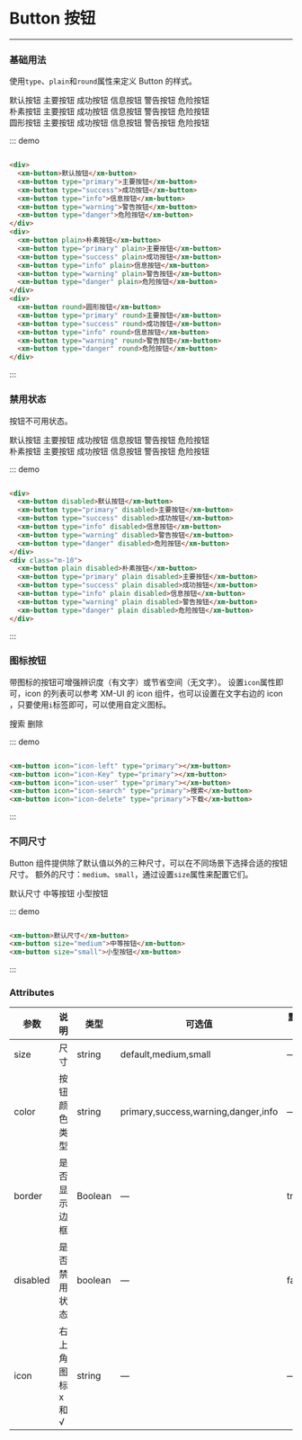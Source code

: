 # Button 按钮
----
### 基础用法
使用```type```、```plain```和```round```属性来定义 Button 的样式。

<div class="demo-block">
  <div>
    <xm-button>默认按钮</xm-button>
    <xm-button type="primary">主要按钮</xm-button>
    <xm-button type="success">成功按钮</xm-button>
    <xm-button type="info">信息按钮</xm-button>
    <xm-button type="warning">警告按钮</xm-button>
    <xm-button type="danger">危险按钮</xm-button>
  </div>
  <div class="m-10">
    <xm-button plain>朴素按钮</xm-button>
    <xm-button type="primary" plain>主要按钮</xm-button>
    <xm-button type="success" plain>成功按钮</xm-button>
    <xm-button type="info" plain>信息按钮</xm-button>
    <xm-button type="warning" plain>警告按钮</xm-button>
    <xm-button type="danger" plain>危险按钮</xm-button>
  </div>
  <div class="m-10">
    <xm-button round>圆形按钮</xm-button>
    <xm-button type="primary" round>主要按钮</xm-button>
    <xm-button type="success" round>成功按钮</xm-button>
    <xm-button type="info" round>信息按钮</xm-button>
    <xm-button type="warning" round>警告按钮</xm-button>
    <xm-button type="danger" round>危险按钮</xm-button>
  </div>
</div>

::: demo
```html

<div>
  <xm-button>默认按钮</xm-button>
  <xm-button type="primary">主要按钮</xm-button>
  <xm-button type="success">成功按钮</xm-button>
  <xm-button type="info">信息按钮</xm-button>
  <xm-button type="warning">警告按钮</xm-button>
  <xm-button type="danger">危险按钮</xm-button>
</div>
<div>
  <xm-button plain>朴素按钮</xm-button>
  <xm-button type="primary" plain>主要按钮</xm-button>
  <xm-button type="success" plain>成功按钮</xm-button>
  <xm-button type="info" plain>信息按钮</xm-button>
  <xm-button type="warning" plain>警告按钮</xm-button>
  <xm-button type="danger" plain>危险按钮</xm-button>
</div>
<div>
  <xm-button round>圆形按钮</xm-button>
  <xm-button type="primary" round>主要按钮</xm-button>
  <xm-button type="success" round>成功按钮</xm-button>
  <xm-button type="info" round>信息按钮</xm-button>
  <xm-button type="warning" round>警告按钮</xm-button>
  <xm-button type="danger" round>危险按钮</xm-button>
</div>

```
:::

### 禁用状态

按钮不可用状态。

<div class="demo-block">
  <div>
    <xm-button disabled>默认按钮</xm-button>
    <xm-button type="primary" disabled>主要按钮</xm-button>
    <xm-button type="success" disabled>成功按钮</xm-button>
    <xm-button type="info" disabled>信息按钮</xm-button>
    <xm-button type="warning" disabled>警告按钮</xm-button>
    <xm-button type="danger" disabled>危险按钮</xm-button>
  </div>
  <div class="m-10">
    <xm-button plain disabled>朴素按钮</xm-button>
    <xm-button type="primary" plain disabled>主要按钮</xm-button>
    <xm-button type="success" plain disabled>成功按钮</xm-button>
    <xm-button type="info" plain disabled>信息按钮</xm-button>
    <xm-button type="warning" plain disabled>警告按钮</xm-button>
    <xm-button type="danger" plain disabled>危险按钮</xm-button>
  </div>
</div>

::: demo
```html

<div>
  <xm-button disabled>默认按钮</xm-button>
  <xm-button type="primary" disabled>主要按钮</xm-button>
  <xm-button type="success" disabled>成功按钮</xm-button>
  <xm-button type="info" disabled>信息按钮</xm-button>
  <xm-button type="warning" disabled>警告按钮</xm-button>
  <xm-button type="danger" disabled>危险按钮</xm-button>
</div>
<div class="m-10">
  <xm-button plain disabled>朴素按钮</xm-button>
  <xm-button type="primary" plain disabled>主要按钮</xm-button>
  <xm-button type="success" plain disabled>成功按钮</xm-button>
  <xm-button type="info" plain disabled>信息按钮</xm-button>
  <xm-button type="warning" plain disabled>警告按钮</xm-button>
  <xm-button type="danger" plain disabled>危险按钮</xm-button>
</div>

```
:::

### 图标按钮
带图标的按钮可增强辨识度（有文字）或节省空间（无文字）。
设置```icon```属性即可，icon 的列表可以参考 XM-UI 的 icon 组件，也可以设置在文字右边的 icon ，只要使用```i```标签即可，可以使用自定义图标。
<div class="demo-block">
  <xm-button icon="icon-left" type="primary"></xm-button>
  <xm-button icon="icon-Key" type="primary"></xm-button>
  <xm-button icon="icon-user" type="primary"></xm-button>
  <xm-button icon="icon-search" type="primary">搜索</xm-button>
  <xm-button icon="icon-delete" type="primary">删除</xm-button>
</div>

::: demo
```html

<xm-button icon="icon-left" type="primary"></xm-button>
<xm-button icon="icon-Key" type="primary"></xm-button>
<xm-button icon="icon-user" type="primary"></xm-button>
<xm-button icon="icon-search" type="primary">搜索</xm-button>
<xm-button icon="icon-delete" type="primary">下载</xm-button>

```
:::


### 不同尺寸

Button 组件提供除了默认值以外的三种尺寸，可以在不同场景下选择合适的按钮尺寸。
额外的尺寸：```medium```、```small```，通过设置```size```属性来配置它们。
<div class="demo-block">
  <xm-button>默认尺寸</xm-button>
  <xm-button size="medium">中等按钮</xm-button>
  <xm-button size="small">小型按钮</xm-button>
</div>

::: demo
```html

<xm-button>默认尺寸</xm-button>
<xm-button size="medium">中等按钮</xm-button>
<xm-button size="small">小型按钮</xm-button>

```
:::

### Attributes
| 参数      | 说明    | 类型      | 可选值       | 默认值   |
|---------- |-------- |---------- |-------------  |-------- |
| size     | 尺寸   | string  |   default,medium,small            |    —     |
| color     | 按钮颜色类型   | string    |   primary,success,warning,danger,info |     —    |
| border     | 是否显示边框   | Boolean    | — | true   |
| disabled  | 是否禁用状态    | boolean   | —   | false   |
| icon  | 右上角图标 x和√ | string   |  —  |  —  |

